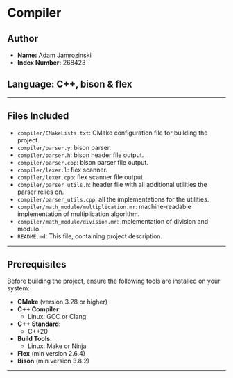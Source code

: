 # Compiler

## Author
- **Name:** Adam Jamrozinski
- **Index Number:** 268423

## Language: C++, bison & flex

---

## Files Included
- `compiler/CMakeLists.txt`: CMake configuration file for building the project.
- `compiler/parser.y`: bison parser.
- `compiler/parser.h`: bison header file output.
- `compiler/parser.cpp`: bison parser file output.
- `compiler/lexer.l`: flex scanner.
- `compiler/lexer.cpp`: flex scanner file output.
- `compiler/parser_utils.h`: header file with all additional utilities the parser relies on.
- `compiler/parser_utils.cpp`: all the implementations for the utilities.
- `compiler/math_module/multiplication.mr`: machine-readable implementation of multiplication algorithm.
- `compiler/math_module/division.mr`: implementation of division and modulo.
- `README.md`: This file, containing project description.
  
---


## Prerequisites
Before building the project, ensure the following tools are installed on your system:
- **CMake** (version 3.28 or higher)
- **C++ Compiler**:
    - Linux: GCC or Clang
- **C++ Standard**:
  - C++20
- **Build Tools**:
    - Linux: Make or Ninja
- **Flex** (min version 2.6.4)
- **Bison** (min version 3.8.2)
---
